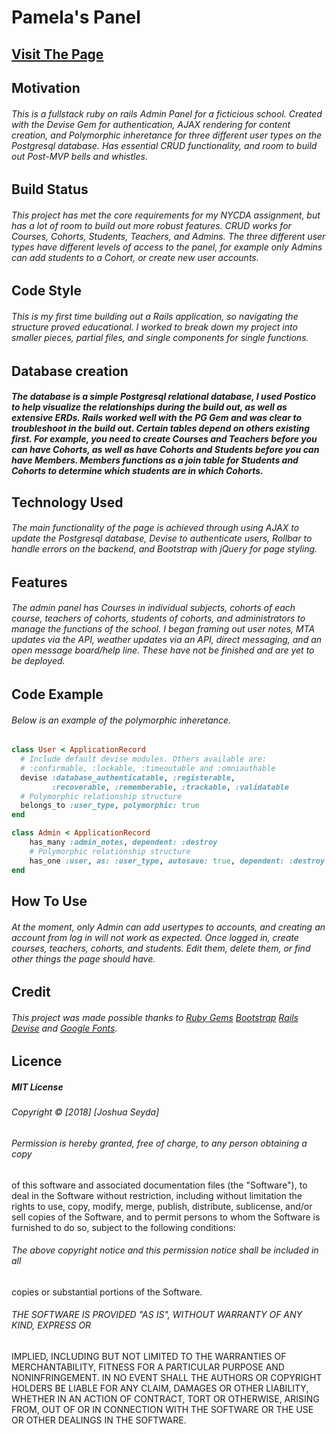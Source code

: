 # Pamela's Panel
## [Visit The Page](https://pamelas-panel.herokuapp.com/)
## Motivation
###### This is a fullstack ruby on rails Admin Panel for a ficticious school. Created with the Devise Gem for authentication, AJAX rendering for content creation, and Polymorphic inheretance for three different user types on the Postgresql database. Has essential CRUD functionality, and room to build out Post-MVP bells and whistles.
## Build Status
###### This project has met the core requirements for my NYCDA assignment, but has a lot of room to build out more robust features. CRUD works for Courses, Cohorts, Students, Teachers, and Admins. The three different user types have different levels of access to the panel, for example only Admins can add students to a Cohort, or create new user accounts.    
## Code Style
###### This is my first time building out a Rails application, so navigating the structure proved educational. I worked to break down my project into smaller pieces, partial files, and single components for single functions. 
## Database creation
##### The database is a simple Postgresql relational database, I used Postico to help visualize the relationships during the build out, as well as extensive ERDs. Rails worked well with the PG Gem and was clear to troubleshoot in the build out. Certain tables depend on others existing first. For example, you need to create Courses and Teachers before you can have Cohorts, as well as have Cohorts and Students before you can have Members. Members functions as a join table for Students and Cohorts to determine which students are in which Cohorts. 
## Technology Used
###### The main functionality of the page is achieved through using AJAX to update the Postgresql database, Devise to authenticate users, Rollbar to handle errors on the backend, and Bootstrap with jQuery for page styling. 
## Features
######  The admin panel has Courses in individual subjects, cohorts of each course, teachers of cohorts, students of cohorts, and administrators to manage the functions of the school. I began framing out user notes, MTA updates via the API, weather updates via an API, direct messaging, and an open message board/help line. These have not be finished and are yet to be deployed. 
## Code Example
###### Below is an example of the polymorphic inheretance.
```ruby
class User < ApplicationRecord
  # Include default devise modules. Others available are:
  # :confirmable, :lockable, :timeoutable and :omniauthable
  devise :database_authenticatable, :registerable,
         :recoverable, :rememberable, :trackable, :validatable
  # Polymorphic relationship structure
  belongs_to :user_type, polymorphic: true
end

class Admin < ApplicationRecord
    has_many :admin_notes, dependent: :destroy
    # Polymorphic relationship structure
    has_one :user, as: :user_type, autosave: true, dependent: :destroy
end
```
## How To Use
###### At the moment, only Admin can add usertypes to accounts, and creating an account from log in will not work as expected. Once logged in, create courses, teachers, cohorts, and students. Edit them, delete them, or find other things the page _should_ have. 
## Credit
###### This project was made possible thanks to [Ruby Gems](http://rubygems.org/) [Bootstrap](https://getbootstrap.com/) [Rails](https://github.com/rails/rails) [Devise](https://github.com/plataformatec/devise) and [Google Fonts](https://fonts.google.com/). 
## Licence
##### MIT License

###### Copyright &copy; [2018] [Joshua Seyda]

###### Permission is hereby granted, free of charge, to any person obtaining a copy
of this software and associated documentation files (the "Software"), to deal
in the Software without restriction, including without limitation the rights
to use, copy, modify, merge, publish, distribute, sublicense, and/or sell
copies of the Software, and to permit persons to whom the Software is
furnished to do so, subject to the following conditions:

###### The above copyright notice and this permission notice shall be included in all
copies or substantial portions of the Software.

###### THE SOFTWARE IS PROVIDED "AS IS", WITHOUT WARRANTY OF ANY KIND, EXPRESS OR
IMPLIED, INCLUDING BUT NOT LIMITED TO THE WARRANTIES OF MERCHANTABILITY,
FITNESS FOR A PARTICULAR PURPOSE AND NONINFRINGEMENT. IN NO EVENT SHALL THE
AUTHORS OR COPYRIGHT HOLDERS BE LIABLE FOR ANY CLAIM, DAMAGES OR OTHER
LIABILITY, WHETHER IN AN ACTION OF CONTRACT, TORT OR OTHERWISE, ARISING FROM,
OUT OF OR IN CONNECTION WITH THE SOFTWARE OR THE USE OR OTHER DEALINGS IN THE
SOFTWARE.


